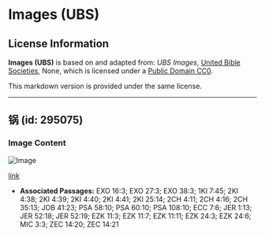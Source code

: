 # Images (UBS)

## License Information

**Images (UBS)** is based on and adapted from: _UBS Images_, [United Bible Societies](https://unitedbiblesocieties.org/), None, which is licensed under a [Public Domain CC0](https://creativecommons.org/public-domain/cc0/).

This markdown version is provided under the same license.



--------------------------------

## 锅 (id: 295075)

### Image Content

![Image](https://cdn.aquifer.bible/aquifer-content/resources/Media/WEB-0450_pot.jpg)

[link](https://cdn.aquifer.bible/aquifer-content/resources/Media/WEB-0450_pot.jpg)

* **Associated Passages:** EXO 16:3; EXO 27:3; EXO 38:3; 1KI 7:45; 2KI 4:38; 2KI 4:39; 2KI 4:40; 2KI 4:41; 2KI 25:14; 2CH 4:11; 2CH 4:16; 2CH 35:13; JOB 41:23; PSA 58:10; PSA 60:10; PSA 108:10; ECC 7:6; JER 1:13; JER 52:18; JER 52:19; EZK 11:3; EZK 11:7; EZK 11:11; EZK 24:3; EZK 24:6; MIC 3:3; ZEC 14:20; ZEC 14:21

